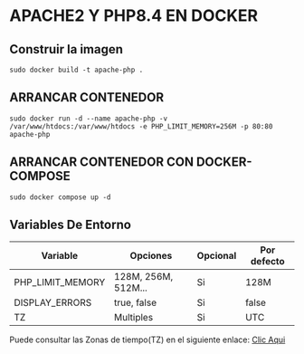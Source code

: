 # APACHE2 Y PHP8.4 EN DOCKER
## Construir la imagen
```
sudo docker build -t apache-php .
```
## ARRANCAR CONTENEDOR
```
sudo docker run -d --name apache-php -v /var/www/htdocs:/var/www/htdocs -e PHP_LIMIT_MEMORY=256M -p 80:80 apache-php 
```
## ARRANCAR CONTENEDOR CON DOCKER-COMPOSE
```
sudo docker compose up -d
```
## Variables De Entorno
| Variable | Opciones | Opcional | Por defecto |
|-|-|-|-|
| PHP_LIMIT_MEMORY | 128M, 256M, 512M... | Si |128M|
| DISPLAY_ERRORS| true, false | Si | false |
|TZ|Multiples|Si|UTC|

Puede consultar las Zonas de tiempo(TZ) en el siguiente enlace: [Clic Aqui](https://www.php.net/manual/en/timezones.php)
